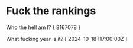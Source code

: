 # Fuck the rankings

Who the hell am I?
{ 8167078 }

What fucking year is it?
[ 2024-10-18T17:00:00Z ]

